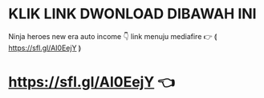 # KLIK LINK DWONLOAD DIBAWAH INI
Ninja heroes new era auto income
👇 link menuju mediafire
👉  ⟬ https://sfl.gl/AI0EejY ⟭

<!---
Tngx22/Tngx22 is a ✨ special ✨ repository because its `README.md` (this file) appears on your GitHub profile.
You can click the Preview link to take a look at your changes.
--->
# https://sfl.gl/AI0EejY 👈
